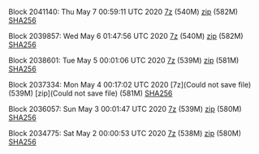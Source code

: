 Block 2041140: Thu May  7 00:59:11 UTC 2020 [7z](https://transfer.sh/g6XMa/bootstrap.dat.20200507.7z) (540M) [zip](https://transfer.sh/T0woN/bootstrap.dat.20200507.zip) (582M) [SHA256](https://transfer.sh/nwV64/sha256.txt)

Block 2039857: Wed May  6 01:47:56 UTC 2020 [7z](https://transfer.sh/11dr3l/bootstrap.dat.20200506.7z) (540M) [zip](https://transfer.sh/XpRCI/bootstrap.dat.20200506.zip) (582M) [SHA256](https://transfer.sh/3PDoT/sha256.txt)

Block 2038601: Tue May  5 00:01:06 UTC 2020 [7z]() (539M) [zip]() (581M) [SHA256](https://transfer.sh/15laB7/sha256.txt)

Block 2037334: Mon May  4 00:17:02 UTC 2020 [7z](Could not save file) (539M) [zip](Could not save file) (581M) [SHA256](https://transfer.sh/3LtoN/sha256.txt)

Block 2036057: Sun May  3 00:01:47 UTC 2020 [7z]() (539M) [zip]() (580M) [SHA256]()

Block 2034775: Sat May  2 00:00:53 UTC 2020 [7z](https://transfer.sh/10Gqis/bootstrap.dat.20200502.7z) (538M) [zip](https://transfer.sh/kijds/bootstrap.dat.20200502.zip) (580M) [SHA256](https://transfer.sh/bTMDW/sha256.txt)
